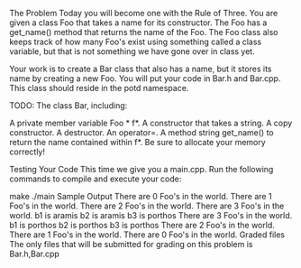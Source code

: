 The Problem
Today you will become one with the Rule of Three. You are given a class Foo that takes a name for its constructor. The Foo has a get_name() method that returns the name of the Foo. The Foo class also keeps track of how many Foo's exist using something called a class variable, but that is not something we have gone over in class yet.

Your work is to create a Bar class that also has a name, but it stores its name by creating a new Foo. You will put your code in Bar.h and Bar.cpp. This class should reside in the potd namespace.

TODO: The class Bar, including:

A private member variable Foo \* f*.
A constructor that takes a string.
A copy constructor.
A destructor.
An operator=.
A method string get_name() to return the name contained within f*.
Be sure to allocate your memory correctly!

Testing Your Code
This time we give you a main.cpp. Run the following commands to compile and execute your code:

make
./main
Sample Output
There are 0 Foo's in the world.
There are 1 Foo's in the world.
There are 2 Foo's in the world.
There are 3 Foo's in the world.
b1 is aramis
b2 is aramis
b3 is porthos
There are 3 Foo's in the world.
b1 is porthos
b2 is porthos
b3 is porthos
There are 2 Foo's in the world.
There are 1 Foo's in the world.
There are 0 Foo's in the world.
Graded files
The only files that will be submitted for grading on this problem is Bar.h,Bar.cpp

